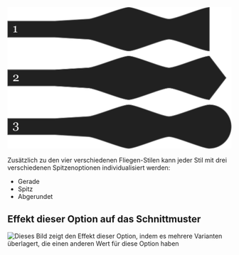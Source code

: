 ![Drei verschiedene Formen für die Spitze](endstyle.svg)

Zusätzlich zu den vier verschiedenen Fliegen-Stilen kann jeder Stil mit drei verschiedenen Spitzenoptionen individualisiert werden:

*   Gerade
*   Spitz
*   Abgerundet

## Effekt dieser Option auf das Schnittmuster

![Dieses Bild zeigt den Effekt dieser Option, indem es mehrere Varianten überlagert, die einen anderen Wert für diese Option haben](benjamin\_endstyle\_sample.svg "Effekt dieser Option auf das Schnittmuster")
